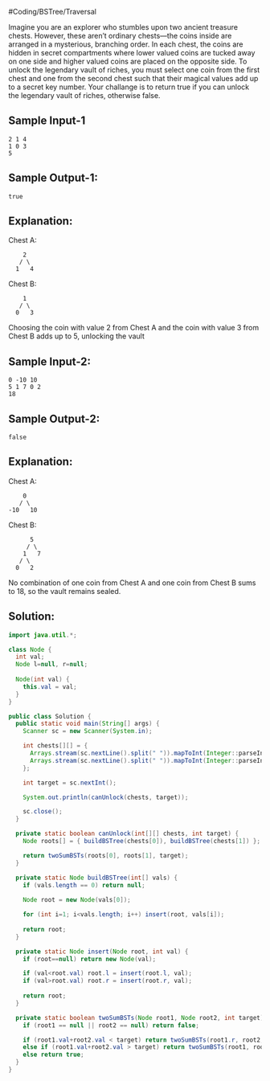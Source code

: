 #Coding/BSTree/Traversal 

Imagine you are an explorer who stumbles upon two ancient treasure chests. However, these aren’t ordinary chests—the coins inside are arranged in a mysterious, branching order. In each chest, the coins are hidden in secret compartments where lower valued coins are tucked away on one side and higher valued coins are placed on the opposite side. To unlock the legendary vault of riches, you must select one coin from the first chest and one from the second chest such that their magical values add up to a secret key number.
Your challange is to return true if you can unlock the legendary vault of riches, otherwise false.

Sample Input-1
----------
```
2 1 4
1 0 3
5
```

Sample Output-1:
----------
```
true
```

Explanation:
----------
Chest A:
```
    2
   / \
  1   4
```

Chest B:
```
    1
   / \
  0   3
```

Choosing the coin with value 2 from Chest A and the coin with value 3 from Chest B adds up to 5, unlocking the vault

Sample Input-2:
----------
```
0 -10 10
5 1 7 0 2
18
```

Sample Output-2:
----------
```
false
```

Explanation:
----------
Chest A:
```
    0
   / \
-10   10
```

Chest B:
```
      5
     / \
    1   7
   / \
  0   2
```

No combination of one coin from Chest A and one coin from Chest B 
sums to 18, so the vault remains sealed.

## Solution:

```java
import java.util.*;

class Node {
  int val;
  Node l=null, r=null;
  
  Node(int val) {
    this.val = val;
  }
}

public class Solution {
  public static void main(String[] args) {
    Scanner sc = new Scanner(System.in);

    int chests[][] = {
      Arrays.stream(sc.nextLine().split(" ")).mapToInt(Integer::parseInt).toArray(),
      Arrays.stream(sc.nextLine().split(" ")).mapToInt(Integer::parseInt).toArray()
    };

    int target = sc.nextInt();

    System.out.println(canUnlock(chests, target));

    sc.close();
  }

  private static boolean canUnlock(int[][] chests, int target) {
    Node roots[] = { buildBSTree(chests[0]), buildBSTree(chests[1]) };

    return twoSumBSTs(roots[0], roots[1], target);
  }

  private static Node buildBSTree(int[] vals) {
    if (vals.length == 0) return null;
    
    Node root = new Node(vals[0]);

    for (int i=1; i<vals.length; i++) insert(root, vals[i]);
    
    return root;
  }

  private static Node insert(Node root, int val) {
    if (root==null) return new Node(val);

    if (val<root.val) root.l = insert(root.l, val);
    if (val>root.val) root.r = insert(root.r, val);
    
    return root;
  }

  private static boolean twoSumBSTs(Node root1, Node root2, int target) {
    if (root1 == null || root2 == null) return false;

    if (root1.val+root2.val < target) return twoSumBSTs(root1.r, root2, target) || twoSumBSTs(root1, root2.r, target);
    else if (root1.val+root2.val > target) return twoSumBSTs(root1, root2.l, target) || twoSumBSTs(root1.l, root2, target);
    else return true;
  }
}
```